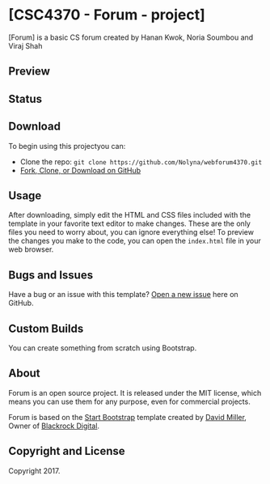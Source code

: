# [CSC4370 - Forum - project]

[Forum] is a basic  CS forum created by Hanan Kwok, Noria Soumbou and Viraj Shah

## Preview


## Status


## Download 
To begin using this projectyou can:
* Clone the repo: `git clone https://github.com/Nolyna/webforum4370.git`
* [Fork, Clone, or Download on GitHub](https://github.com/Nolyna/webforum4370.git)

## Usage

After downloading, simply edit the HTML and CSS files included with the template in your favorite text editor to make changes. These are the only files you need to worry about, you can ignore everything else! To preview the changes you make to the code, you can open the `index.html` file in your web browser.

## Bugs and Issues

Have a bug or an issue with this template? [Open a new issue](https://github.com/BlackrockDigital/startbootstrap-blog-post/issues) here on GitHub.

## Custom Builds

You can create something from scratch using Bootstrap.

## About

Forum is an open source project. It is released under the MIT license, which means you can use them for any purpose, even for commercial projects.

 Forum is based on the [Start Bootstrap]( https://startbootstrap.com) template created by [David Miller](http://davidmiller.io/),  Owner of [Blackrock Digital](http://blackrockdigital.io/).

## Copyright and License

Copyright 2017.
